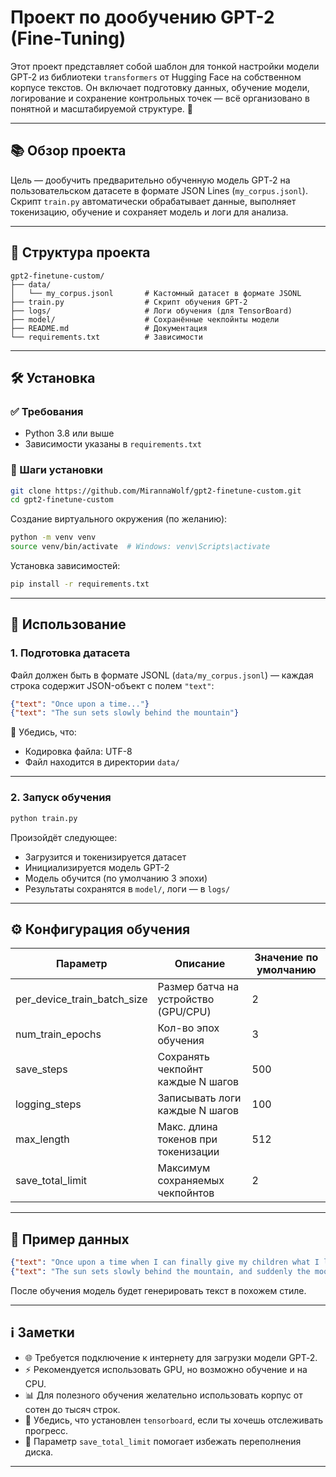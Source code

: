 # Проект по дообучению GPT-2 (Fine-Tuning)

Этот проект представляет собой шаблон для тонкой настройки модели GPT‑2 из библиотеки `transformers` от Hugging Face на собственном корпусе текстов.
Он включает подготовку данных, обучение модели, логирование и сохранение контрольных точек — всё организовано в понятной и масштабируемой структуре. 🚀

---

## 📚 Обзор проекта

Цель — дообучить предварительно обученную модель GPT‑2 на пользовательском датасете в формате JSON Lines (`my_corpus.jsonl`).  
Скрипт `train.py` автоматически обрабатывает данные, выполняет токенизацию, обучение и сохраняет модель и логи для анализа.

---

## 📂 Структура проекта

```
gpt2-finetune-custom/
├── data/
│   └── my_corpus.jsonl       # Кастомный датасет в формате JSONL
├── train.py                  # Скрипт обучения GPT-2
├── logs/                     # Логи обучения (для TensorBoard)
├── model/                    # Сохранённые чекпойнты модели
├── README.md                 # Документация
└── requirements.txt          # Зависимости
```

---

## 🛠️ Установка

### ✅ Требования

- Python 3.8 или выше
- Зависимости указаны в `requirements.txt`

### 🔧 Шаги установки

```bash
git clone https://github.com/MirannaWolf/gpt2-finetune-custom.git
cd gpt2-finetune-custom
```

Создание виртуального окружения (по желанию):

```bash
python -m venv venv
source venv/bin/activate  # Windows: venv\Scripts\activate
```

Установка зависимостей:

```bash
pip install -r requirements.txt
```

---

## 📖 Использование

### 1. Подготовка датасета

Файл должен быть в формате JSONL (`data/my_corpus.jsonl`) — каждая строка содержит JSON-объект с полем `"text"`:

```json
{"text": "Once upon a time..."}
{"text": "The sun sets slowly behind the mountain"}
```

📝 Убедись, что:
- Кодировка файла: UTF-8
- Файл находится в директории `data/`

---

### 2. Запуск обучения

```bash
python train.py
```

Произойдёт следующее:
- Загрузится и токенизируется датасет
- Инициализируется модель GPT-2
- Модель обучится (по умолчанию 3 эпохи)
- Результаты сохранятся в `model/`, логи — в `logs/`

---

## ⚙️ Конфигурация обучения

| Параметр                    | Описание                                        | Значение по умолчанию |
|-----------------------------|-------------------------------------------------|------------------------|
| per_device_train_batch_size | Размер батча на устройство (GPU/CPU)           | 2                      |
| num_train_epochs            | Кол-во эпох обучения                            | 3                      |
| save_steps                  | Сохранять чекпойнт каждые N шагов              | 500                    |
| logging_steps               | Записывать логи каждые N шагов                 | 100                    |
| max_length                  | Макс. длина токенов при токенизации            | 512                    |
| save_total_limit            | Максимум сохраняемых чекпойнтов                | 2                      |

---

## 📝 Пример данных

```json
{"text": "Once upon a time when I can finally give my children what I love most and I am sure they will love me too."}
{"text": "The sun sets slowly behind the mountain, and suddenly the moon moon rises out of the mountain. The sun rises from the ridge of the mountain. The sun rises from above the mountain, and the sun rises from below. "}
```

После обучения модель будет генерировать текст в похожем стиле.

---

## ℹ️ Заметки

- 🌐 Требуется подключение к интернету для загрузки модели GPT‑2.
- ⚡ Рекомендуется использовать GPU, но возможно обучение и на CPU.
- 📊 Для полезного обучения желательно использовать корпус от сотен до тысяч строк.
- 🧪 Убедись, что установлен `tensorboard`, если ты хочешь отслеживать прогресс.
- 💾 Параметр `save_total_limit` помогает избежать переполнения диска.

---

